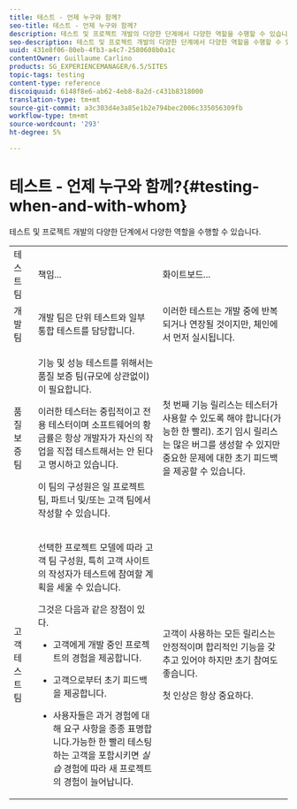 ```yaml
---
title: 테스트 - 언제 누구와 함께?
seo-title: 테스트 - 언제 누구와 함께?
description: 테스트 및 프로젝트 개발의 다양한 단계에서 다양한 역할을 수행할 수 있습니다.
seo-description: 테스트 및 프로젝트 개발의 다양한 단계에서 다양한 역할을 수행할 수 있습니다.
uuid: 431e8f06-80eb-4fb3-a4c7-2580608b0a1c
contentOwner: Guillaume Carlino
products: SG_EXPERIENCEMANAGER/6.5/SITES
topic-tags: testing
content-type: reference
discoiquuid: 6148f8e6-ab62-4eb8-8a2d-c431b8318000
translation-type: tm+mt
source-git-commit: a3c303d4e3a85e1b2e794bec2006c335056309fb
workflow-type: tm+mt
source-wordcount: '293'
ht-degree: 5%

---
```



# 테스트 - 언제 누구와 함께?{#testing-when-and-with-whom}

테스트 및 프로젝트 개발의 다양한 단계에서 다양한 역할을 수행할 수 있습니다.

<table>
 <tbody>
  <tr>
   <td>테스트 팀</td>
   <td>책임... </td>
   <td>화이트보드...</td>
  </tr>
  <tr>
   <td>개발 팀</td>
   <td>개발 팀은 단위 테스트와 일부 통합 테스트를 담당합니다.</td>
   <td>이러한 테스트는 개발 중에 반복되거나 연장될 것이지만, 체인에서 먼저 실시됩니다.</td>
  </tr>
  <tr>
   <td>품질 보증 팀</td>
   <td><p>기능 및 성능 테스트를 위해서는 품질 보증 팀(규모에 상관없이)이 필요합니다.</p> <p>이러한 테스터는 중립적이고 전용 테스터이며 소프트웨어의 황금률은 항상 개발자가 자신의 작업을 직접 테스트해서는 안 된다고 명시하고 있습니다.</p> <p>이 팀의 구성원은 일 프로젝트 팀, 파트너 및/또는 고객 팀에서 작성할 수 있습니다.</p> </td>
   <td><p>첫 번째 기능 릴리스는 테스터가 사용할 수 있도록 해야 합니다(가능한 한 빨리). 조기 임시 릴리스는 많은 버그를 생성할 수 있지만 중요한 문제에 대한 초기 피드백을 제공할 수 있습니다.</p> </td>
  </tr>
  <tr>
   <td>고객 테스트 팀</td>
   <td><p>선택한 프로젝트 모델에 따라 고객 팀 구성원, 특히 고객 사이트의 작성자가 테스트에 참여할 계획을 세울 수 있습니다.</p> <p>그것은 다음과 같은 장점이 있다.</p>
    <ul>
     <li><p>고객에게 개발 중인 프로젝트의 경험을 제공합니다.</p> </li>
     <li><p>고객으로부터 초기 피드백을 제공합니다.</p> </li>
     <li><p>사용자들은 과거 경험에 대해 요구 사항을 종종 표명합니다.가능한 한 빨리 테스팅하는 고객을 포함시키면 <i>실습</i> 경험에 따라 새 프로젝트의 경험이 늘어납니다.</p> </li>
    </ul> </td>
   <td><p>고객이 사용하는 모든 릴리스는 안정적이며 합리적인 기능을 갖추고 있어야 하지만 초기 참여도 좋습니다.</p> <p>첫 인상은 항상 중요하다.</p> </td>
  </tr>
 </tbody>
</table>

